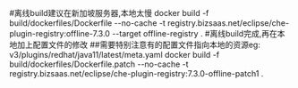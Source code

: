 #离线build建议在新加坡服务器,本地太慢
docker build -f build/dockerfiles/Dockerfile --no-cache -t registry.bizsaas.net/eclipse/che-plugin-registry:offline-7.3.0 --target offline-registry .
#离线build完成,再在本地加上配置文件的修改
##需要特别注意有的配置文件指向本地的资源eg: v3/plugins/redhat/java11/latest/meta.yaml
docker build -f build/dockerfiles/Dockerfile.patch --no-cache -t registry.bizsaas.net/eclipse/che-plugin-registry:7.3.0-offline-patch1 .

